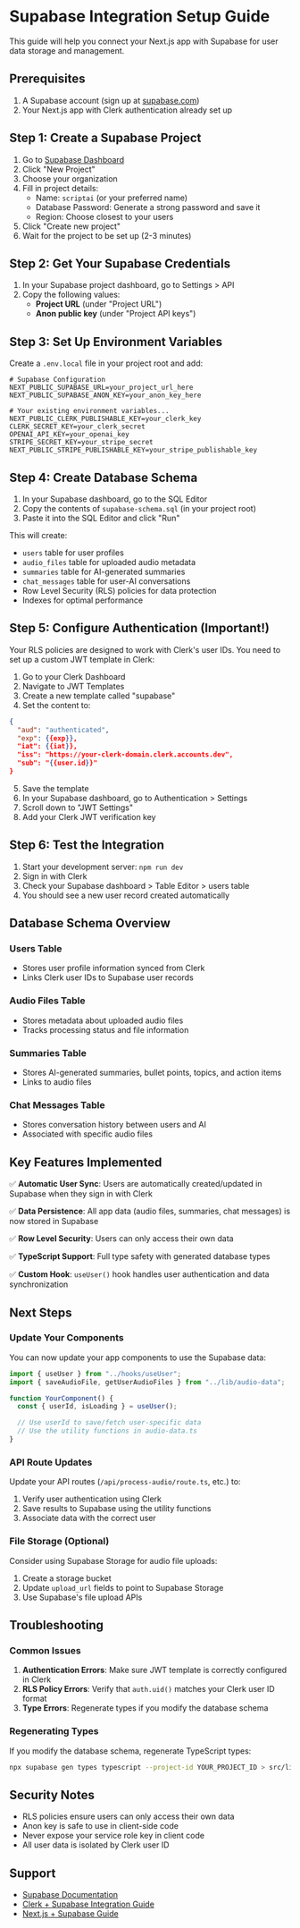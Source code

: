 # Supabase Integration Setup Guide

This guide will help you connect your Next.js app with Supabase for user data storage and management.

## Prerequisites

1. A Supabase account (sign up at [supabase.com](https://supabase.com))
2. Your Next.js app with Clerk authentication already set up

## Step 1: Create a Supabase Project

1. Go to [Supabase Dashboard](https://app.supabase.com)
2. Click "New Project"
3. Choose your organization
4. Fill in project details:
   - Name: `scriptai` (or your preferred name)
   - Database Password: Generate a strong password and save it
   - Region: Choose closest to your users
5. Click "Create new project"
6. Wait for the project to be set up (2-3 minutes)

## Step 2: Get Your Supabase Credentials

1. In your Supabase project dashboard, go to Settings > API
2. Copy the following values:
   - **Project URL** (under "Project URL")
   - **Anon public key** (under "Project API keys")

## Step 3: Set Up Environment Variables

Create a `.env.local` file in your project root and add:

```env
# Supabase Configuration
NEXT_PUBLIC_SUPABASE_URL=your_project_url_here
NEXT_PUBLIC_SUPABASE_ANON_KEY=your_anon_key_here

# Your existing environment variables...
NEXT_PUBLIC_CLERK_PUBLISHABLE_KEY=your_clerk_key
CLERK_SECRET_KEY=your_clerk_secret
OPENAI_API_KEY=your_openai_key
STRIPE_SECRET_KEY=your_stripe_secret
NEXT_PUBLIC_STRIPE_PUBLISHABLE_KEY=your_stripe_publishable_key
```

## Step 4: Create Database Schema

1. In your Supabase dashboard, go to the SQL Editor
2. Copy the contents of `supabase-schema.sql` (in your project root)
3. Paste it into the SQL Editor and click "Run"

This will create:

- `users` table for user profiles
- `audio_files` table for uploaded audio metadata
- `summaries` table for AI-generated summaries
- `chat_messages` table for user-AI conversations
- Row Level Security (RLS) policies for data protection
- Indexes for optimal performance

## Step 5: Configure Authentication (Important!)

Your RLS policies are designed to work with Clerk's user IDs. You need to set up a custom JWT template in Clerk:

1. Go to your Clerk Dashboard
2. Navigate to JWT Templates
3. Create a new template called "supabase"
4. Set the content to:

```json
{
  "aud": "authenticated",
  "exp": {{exp}},
  "iat": {{iat}},
  "iss": "https://your-clerk-domain.clerk.accounts.dev",
  "sub": "{{user.id}}"
}
```

5. Save the template
6. In your Supabase dashboard, go to Authentication > Settings
7. Scroll down to "JWT Settings"
8. Add your Clerk JWT verification key

## Step 6: Test the Integration

1. Start your development server: `npm run dev`
2. Sign in with Clerk
3. Check your Supabase dashboard > Table Editor > users table
4. You should see a new user record created automatically

## Database Schema Overview

### Users Table

- Stores user profile information synced from Clerk
- Links Clerk user IDs to Supabase user records

### Audio Files Table

- Stores metadata about uploaded audio files
- Tracks processing status and file information

### Summaries Table

- Stores AI-generated summaries, bullet points, topics, and action items
- Links to audio files

### Chat Messages Table

- Stores conversation history between users and AI
- Associated with specific audio files

## Key Features Implemented

✅ **Automatic User Sync**: Users are automatically created/updated in Supabase when they sign in with Clerk

✅ **Data Persistence**: All app data (audio files, summaries, chat messages) is now stored in Supabase

✅ **Row Level Security**: Users can only access their own data

✅ **TypeScript Support**: Full type safety with generated database types

✅ **Custom Hook**: `useUser()` hook handles user authentication and data synchronization

## Next Steps

### Update Your Components

You can now update your app components to use the Supabase data:

```typescript
import { useUser } from "../hooks/useUser";
import { saveAudioFile, getUserAudioFiles } from "../lib/audio-data";

function YourComponent() {
  const { userId, isLoading } = useUser();

  // Use userId to save/fetch user-specific data
  // Use the utility functions in audio-data.ts
}
```

### API Route Updates

Update your API routes (`/api/process-audio/route.ts`, etc.) to:

1. Verify user authentication using Clerk
2. Save results to Supabase using the utility functions
3. Associate data with the correct user

### File Storage (Optional)

Consider using Supabase Storage for audio file uploads:

1. Create a storage bucket
2. Update `upload_url` fields to point to Supabase Storage
3. Use Supabase's file upload APIs

## Troubleshooting

### Common Issues

1. **Authentication Errors**: Make sure JWT template is correctly configured in Clerk
2. **RLS Policy Errors**: Verify that `auth.uid()` matches your Clerk user ID format
3. **Type Errors**: Regenerate types if you modify the database schema

### Regenerating Types

If you modify the database schema, regenerate TypeScript types:

```bash
npx supabase gen types typescript --project-id YOUR_PROJECT_ID > src/lib/database.types.ts
```

## Security Notes

- RLS policies ensure users can only access their own data
- Anon key is safe to use in client-side code
- Never expose your service role key in client code
- All user data is isolated by Clerk user ID

## Support

- [Supabase Documentation](https://supabase.com/docs)
- [Clerk + Supabase Integration Guide](https://clerk.com/docs/integrations/databases/supabase)
- [Next.js + Supabase Guide](https://supabase.com/docs/guides/getting-started/tutorials/with-nextjs)
